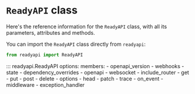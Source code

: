# `ReadyAPI` class

Here's the reference information for the `ReadyAPI` class, with all its parameters, attributes and methods.

You can import the `ReadyAPI` class directly from `readyapi`:

```python
from readyapi import ReadyAPI
```

::: readyapi.ReadyAPI
options:
members: - openapi_version - webhooks - state - dependency_overrides - openapi - websocket - include_router - get - put - post - delete - options - head - patch - trace - on_event - middleware - exception_handler
